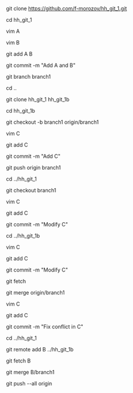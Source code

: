 git clone https://github.com/f-morozov/hh_git_1.git

cd hh_git_1

vim A

vim B

git add A B

git commit -m "Add A and B"

git branch branch1

cd ..

git clone hh_git_1 hh_git_1b

cd hh_git_1b

git checkout -b branch1 origin/branch1

vim C

git add C

git commit -m "Add C"

git push origin branch1

cd ../hh_git_1

git checkout branch1

vim C

git add C

git commit -m "Modify C"

cd ../hh_git_1b

vim C

git add C

git commit -m "Modify C"

git fetch

git merge origin/branch1

vim C

git add C

git commit -m "Fix conflict in C"

cd ../hh_git_1

git remote add B ../hh_git_1b

git fetch B

git merge B/branch1

git push --all origin
